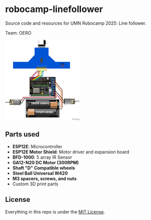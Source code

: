 # robocamp-linefollower

Source code and resources for UMN Robocamp 2025: Line follower.

Team: OERO

<img src="linefollower-circuit_bb.png" height="256px" />

## Parts used

- **ESP12E**: Microcontroller
- **ESP12E Motor Shield**: Motor driver and expansion board
- **BFD-1000**: 5 array IR Sensor
- **GA12-N20 DC Motor (300RPM)**
- **Shaft "D" Compatible wheels**
- **Steel Ball Universal W420**
- **M3 spacers, screws, and nuts**
- Custom 3D print parts

## License

Everything in this repo is under the [MIT License](LICENSE).
